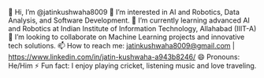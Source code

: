 👋 Hi, I’m @jatinkushwaha8009
👀 I’m interested in AI and Robotics, Data Analysis, and Software Development.
🌱 I’m currently learning advanced AI and Robotics at Indian Institute of Information Technology, Allahabad (IIIT-A)
💞️ I’m looking to collaborate on Machine Learning projects and innovative tech solutions.
📫 How to reach me: jatinkushwaha8009@gmail.com | https://www.linkedin.com/in/jatin-kushwaha-a943b8246/
😄 Pronouns: He/Him
⚡ Fun fact: I enjoy playing cricket, listening music and love traveling.
